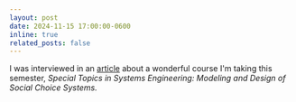 ```yaml
---
layout: post
date: 2024-11-15 17:00:00-0600
inline: true
related_posts: false
---
```


I was interviewed in an [article](https://engineering.washu.edu/news/2024/Engineering-students-take-on-social-choice.html) about a wonderful course I'm taking this semester, *Special Topics in Systems Engineering: Modeling and Design of Social Choice Systems.*
